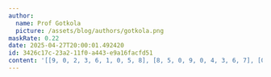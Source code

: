 ```yaml
---
author:
  name: Prof Gotkola
  picture: /assets/blog/authors/gotkola.png
maskRate: 0.22
date: 2025-04-27T20:00:01.492420
id: 3426c17c-23a2-11f0-a443-e9a16facfd51
content: '[[9, 0, 2, 3, 6, 1, 0, 5, 8], [8, 5, 0, 9, 0, 4, 3, 6, 7], [0, 0, 4, 0, 8, 5, 9, 2, 1], [1, 9, 8, 2, 5, 3, 6, 7, 4], [7, 0, 3, 4, 0, 8, 5, 9, 2], [0, 2, 5, 6, 0, 0, 1, 8, 3], [5, 8, 9, 1, 0, 7, 2, 0, 6], [2, 1, 7, 5, 3, 0, 8, 4, 0], [3, 4, 6, 8, 9, 2, 7, 0, 5]]'
---
```

